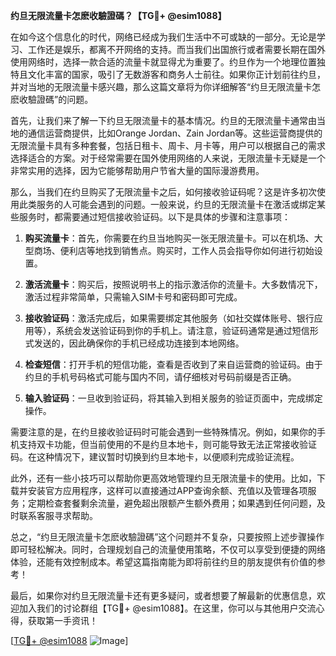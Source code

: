 **约旦无限流量卡怎麽收驗證碼？【TG💪+ @esim1088】**

在如今这个信息化的时代，网络已经成为我们生活中不可或缺的一部分。无论是学习、工作还是娱乐，都离不开网络的支持。而当我们出国旅行或者需要长期在国外使用网络时，选择一款合适的流量卡就显得尤为重要了。约旦作为一个地理位置独特且文化丰富的国家，吸引了无数游客和商务人士前往。如果你正计划前往约旦，并对当地的无限流量卡感兴趣，那么这篇文章将为你详细解答“约旦无限流量卡怎麽收驗證碼”的问题。

首先，让我们来了解一下约旦无限流量卡的基本情况。约旦的无限流量卡通常由当地的通信运营商提供，比如Orange Jordan、Zain Jordan等。这些运营商提供的无限流量卡具有多种套餐，包括日租卡、周卡、月卡等，用户可以根据自己的需求选择适合的方案。对于经常需要在国外使用网络的人来说，无限流量卡无疑是一个非常实用的选择，因为它能够帮助用户节省大量的国际漫游费用。

那么，当我们在约旦购买了无限流量卡之后，如何接收验证码呢？这是许多初次使用此类服务的人可能会遇到的问题。一般来说，约旦的无限流量卡在激活或绑定某些服务时，都需要通过短信接收验证码。以下是具体的步骤和注意事项：

1. **购买流量卡**：首先，你需要在约旦当地购买一张无限流量卡。可以在机场、大型商场、便利店等地找到销售点。购买时，工作人员会指导你如何进行初始设置。

2. **激活流量卡**：购买后，按照说明书上的指示激活你的流量卡。大多数情况下，激活过程非常简单，只需输入SIM卡号和密码即可完成。

3. **接收验证码**：激活完成后，如果需要绑定其他服务（如社交媒体账号、银行应用等），系统会发送验证码到你的手机上。请注意，验证码通常是通过短信形式发送的，因此确保你的手机已经成功连接到本地网络。

4. **检查短信**：打开手机的短信功能，查看是否收到了来自运营商的验证码。由于约旦的手机号码格式可能与国内不同，请仔细核对号码前缀是否正确。

5. **输入验证码**：一旦收到验证码，将其输入到相关服务的验证页面中，完成绑定操作。

需要注意的是，在约旦接收验证码时可能会遇到一些特殊情况。例如，如果你的手机支持双卡功能，但当前使用的不是约旦本地卡，则可能导致无法正常接收验证码。在这种情况下，建议暂时切换到约旦本地卡，以便顺利完成验证流程。

此外，还有一些小技巧可以帮助你更高效地管理约旦无限流量卡的使用。比如，下载并安装官方应用程序，这样可以直接通过APP查询余额、充值以及管理各项服务；定期检查套餐剩余流量，避免超出限额产生额外费用；如果遇到任何问题，及时联系客服寻求帮助。

总之，“约旦无限流量卡怎麽收驗證碼”这个问题并不复杂，只要按照上述步骤操作即可轻松解决。同时，合理规划自己的流量使用策略，不仅可以享受到便捷的网络体验，还能有效控制成本。希望这篇指南能为即将前往约旦的朋友提供有价值的参考！

最后，如果你对约旦无限流量卡还有更多疑问，或者想要了解最新的优惠信息，欢迎加入我们的讨论群组【TG💪+ @esim1088】。在这里，你可以与其他用户交流心得，获取第一手资讯！  

[[TG💪+ @esim1088](https://t.me/s/esim1088) ![Image](https://i.postimg.cc/4NQfJmqS/Snipaste-2025-05-13-00-14-12.png)]